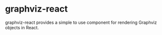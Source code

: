 # graphviz-react
graphviz-react provides a simple to use component for rendering Graphviz objects in React.
